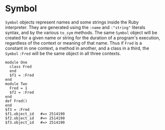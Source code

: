 # Symbol

`Symbol` objects represent names and some strings inside the Ruby interpreter.
They are generated using the `:name` and `:"string"` literals syntax, and by
the various `to_sym` methods. The same `Symbol` object will be created for a
given name or string for the duration of a program's execution, regardless of
the context or meaning of that name. Thus if `Fred` is a constant in one
context, a method in another, and a class in a third, the `Symbol` `:Fred`
will be the same object in all three contexts.

    module One
      class Fred
      end
      $f1 = :Fred
    end
    module Two
      Fred = 1
      $f2 = :Fred
    end
    def Fred()
    end
    $f3 = :Fred
    $f1.object_id   #=> 2514190
    $f2.object_id   #=> 2514190
    $f3.object_id   #=> 2514190
